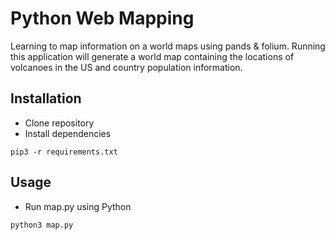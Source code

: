 # Python Web Mapping
Learning to map information on a world maps using pands &amp; folium. Running this application will generate a world map containing the locations of volcanoes in the US and country population information.

## Installation
- Clone repository
- Install dependencies

```
pip3 -r requirements.txt
```

## Usage
- Run map.py using Python

```
python3 map.py
```

